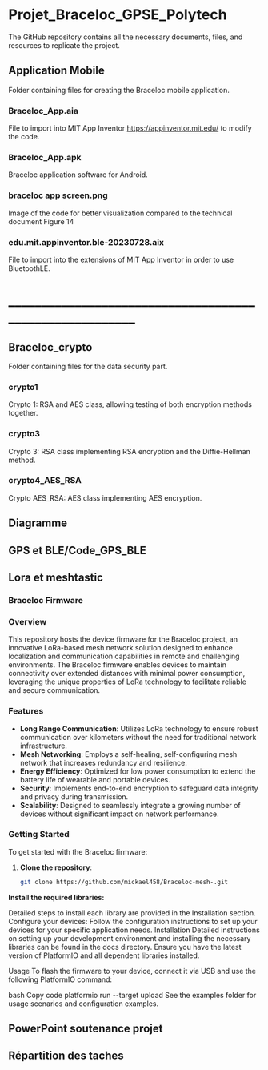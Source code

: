 # Projet_Braceloc_GPSE_Polytech

The GitHub repository contains all the necessary documents, files, and resources to replicate the project.



## Application Mobile
Folder containing files for creating the Braceloc mobile application.

### Braceloc_App.aia
File to import into MIT App Inventor https://appinventor.mit.edu/ to modify the code.
### Braceloc_App.apk
Braceloc application software for Android.
### braceloc app screen.png
Image of the code for better visualization compared to the technical document Figure 14
### edu.mit.appinventor.ble-20230728.aix
File to import into the extensions of MIT App Inventor in order to use BluetoothLE.

# ________________________________________________________

## Braceloc_crypto
Folder containing files for the data security part.

### crypto1
Crypto 1: RSA and AES class, allowing testing of both encryption methods together.
### crypto3
Crypto 3: RSA class implementing RSA encryption and the Diffie-Hellman method.
### crypto4_AES_RSA
Crypto AES_RSA: AES class implementing AES encryption.

## Diagramme
## GPS et BLE/Code_GPS_BLE
## Lora et meshtastic
### Braceloc Firmware

### Overview

This repository hosts the device firmware for the Braceloc project, an innovative LoRa-based mesh network solution designed to enhance localization and communication capabilities in remote and challenging environments. The Braceloc firmware enables devices to maintain connectivity over extended distances with minimal power consumption, leveraging the unique properties of LoRa technology to facilitate reliable and secure communication.

### Features

- **Long Range Communication**: Utilizes LoRa technology to ensure robust communication over kilometers without the need for traditional network infrastructure.
- **Mesh Networking**: Employs a self-healing, self-configuring mesh network that increases redundancy and resilience.
- **Energy Efficiency**: Optimized for low power consumption to extend the battery life of wearable and portable devices.
- **Security**: Implements end-to-end encryption to safeguard data integrity and privacy during transmission.
- **Scalability**: Designed to seamlessly integrate a growing number of devices without significant impact on network performance.

### Getting Started

To get started with the Braceloc firmware:

1. **Clone the repository**: 
   ```bash
   git clone https://github.com/mickael458/Braceloc-mesh-.git

**Install the required libraries:**

Detailed steps to install each library are provided in the Installation section.
Configure your devices:
Follow the configuration instructions to set up your devices for your specific application needs.
Installation
Detailed instructions on setting up your development environment and installing the necessary libraries can be found in the docs directory. Ensure you have the latest version of PlatformIO and all dependent libraries installed.

Usage
To flash the firmware to your device, connect it via USB and use the following PlatformIO command:

bash
Copy code
platformio run --target upload
See the examples folder for usage scenarios and configuration examples.


## PowerPoint soutenance projet
## Répartition des taches
